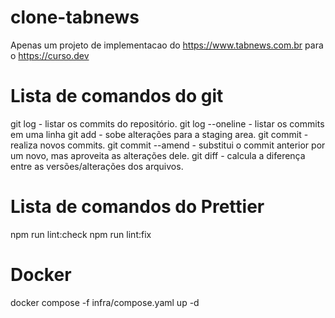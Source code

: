 # clone-tabnews

Apenas um projeto de implementacao do https://www.tabnews.com.br para o https://curso.dev

# Lista de comandos do git

git log - listar os commits do repositório.
git log --oneline - listar os commits em uma linha
git add - sobe alterações para a staging area.
git commit - realiza novos commits.
git commit --amend - substitui o commit anterior por um novo, mas aproveita as alterações dele.
git diff - calcula a diferença entre as versões/alterações dos arquivos.

# Lista de comandos do Prettier

npm run lint:check
npm run lint:fix

# Docker

docker compose -f infra/compose.yaml up -d
